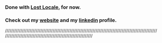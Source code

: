 ### Done with [Lost Locale](https://www.lostlocale.com/), for now.

### Check out my [website](https://chetantyagi.com/) and my [linkedin](https://www.linkedin.com/in/chetantyagi06/) profile.
////////////////////////////////////////////////////////////////////////////////////////////////////////////////////////////////////////////////////////////
<!--
**chetanty/chetanty** is a ✨ _special_ ✨ repository because its `README.md` (this file) appears on your GitHub profile.

Here are some ideas to get you started:

- 🔭 I’m currently working on ...
- 🌱 I’m currently learning ...
- 👯 I’m looking to collaborate on ...
- 🤔 I’m looking for help with ...
- 💬 Ask me about ...
- 📫 How to reach me: ...
- 😄 Pronouns: ...
- ⚡ Fun fact: ...
-->
